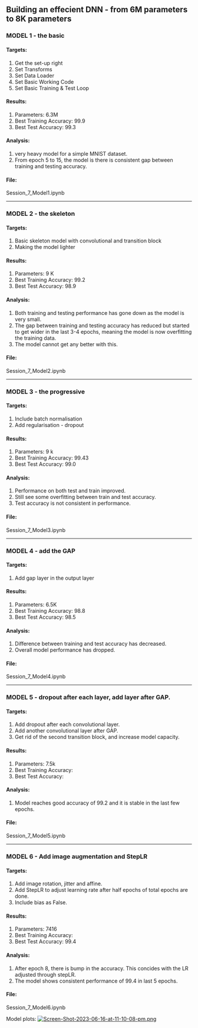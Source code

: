 
## Building an effecient DNN - from 6M parameters to 8K parameters


### MODEL 1 - the basic

#### Targets:
1. Get the set-up right
2. Set Transforms
3. Set Data Loader
4. Set Basic Working Code
5. Set Basic Training  & Test Loop

#### Results:
1. Parameters: 6.3M
2. Best Training Accuracy: 99.9
3. Best Test Accuracy: 99.3
#### Analysis:
1. very heavy model for a simple MNIST dataset.
2. From epoch 5 to 15, the model is there is consistent gap between training and testing accuracy.

#### File:
Session_7_Model1.ipynb

--------------------------------------------

### MODEL 2 - the skeleton

#### Targets:
1. Basic skeleton model with convolutional and transition block
2. Making the model lighter

#### Results:
1. Parameters: 9 K
2. Best Training Accuracy: 99.2
3. Best Test Accuracy: 98.9
#### Analysis:
1. Both training and testing performance has gone down as the model is very small.
2. The gap between training and testing accuracy has reduced but started to get wider in the last 3-4 epochs, meaning the model is now overfitting the training data.
3. The model cannot get any better with this.

#### File:
Session_7_Model2.ipynb

--------------------------------------------

### MODEL 3 - the progressive

#### Targets:
1. Include batch normalisation
2. Add regularisation - dropout

#### Results:
1. Parameters: 9 k
2. Best Training Accuracy: 99.43
3. Best Test Accuracy: 99.0
#### Analysis:
1. Performance on both test and train improved.
2. Still see some overfitting between train and test accuracy.
3. Test accuracy is not consistent in performance.

#### File:
Session_7_Model3.ipynb

--------------------------------------------

### MODEL 4 - add the GAP

#### Targets:
1. Add gap layer in the output layer 

#### Results:
1. Parameters: 6.5K
2. Best Training Accuracy: 98.8
3. Best Test Accuracy: 98.5
#### Analysis:
1. Difference between training and test accuracy has decreased.
2. Overall model performance has dropped.

#### File:
Session_7_Model4.ipynb

--------------------------------------------

### MODEL 5 - dropout after each layer, add layer after GAP.

#### Targets:
1. Add dropout after each convolutional layer.
2. Add another convolutional layer after GAP.
3. Get rid of the second transition block, and increase model capacity.

#### Results:
1. Parameters: 7.5k
2. Best Training Accuracy: 
3. Best Test Accuracy: 
#### Analysis:
1. Model reaches good accuracy of 99.2 and it is stable in the last few epochs.

#### File:
Session_7_Model5.ipynb

--------------------------------------------


### MODEL 6 - Add image augmentation and StepLR
#### Targets:
1. Add image rotation, jitter and affine.
2. Add StepLR to adjust learning rate after half epochs of total epochs are done.
3. Include bias as False.

#### Results:
1. Parameters: 7416
2. Best Training Accuracy: 
3. Best Test Accuracy: 99.4
#### Analysis:
1. After epoch 8, there is bump in the accuracy. This concides with the LR adjusted through stepLR.
2. The model shows consistent performance of 99.4 in last 5 epochs.

#### File:
Session_7_Model6.ipynb

Model plots:
[![Screen-Shot-2023-06-16-at-11-10-08-pm.png](https://i.postimg.cc/j2hMcZpb/Screen-Shot-2023-06-16-at-11-10-08-pm.png)](https://postimg.cc/JHG34c76)
